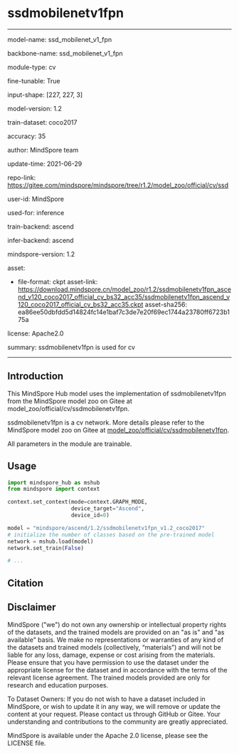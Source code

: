# ssdmobilenetv1fpn

---

model-name: ssd_mobilenet_v1_fpn

backbone-name: ssd_mobilenet_v1_fpn

module-type: cv

fine-tunable: True

input-shape: [227, 227, 3]

model-version: 1.2

train-dataset: coco2017

accuracy: 35

author: MindSpore team

update-time: 2021-06-29

repo-link: <https://gitee.com/mindspore/mindspore/tree/r1.2/model_zoo/official/cv/ssd>

user-id: MindSpore

used-for: inference

train-backend: ascend

infer-backend: ascend

mindspore-version: 1.2

asset:

-
    file-format: ckpt
    asset-link: <https://download.mindspore.cn/model_zoo/r1.2/ssdmobilenetv1fpn_ascend_v120_coco2017_official_cv_bs32_acc35/ssdmobilenetv1fpn_ascend_v120_coco2017_official_cv_bs32_acc35.ckpt>
    asset-sha256: ea86ee50dbfdd5d14824fc14e1baf7c3de7e20f69ec1744a23780ff6723b175a

license: Apache2.0

summary: ssdmobilenetv1fpn is used for cv

---

## Introduction

This MindSpore Hub model uses the implementation of ssdmobilenetv1fpn from the MindSpore model zoo on Gitee at model_zoo/official/cv/ssdmobilenetv1fpn.

ssdmobilenetv1fpn is a cv network. More details please refer to the MindSpore model zoo on Gitee at [model_zoo/official/cv/ssdmobilenetv1fpn](https://gitee.com/mindspore/mindspore/blob/r1.2/model_zoo/official/cv/ssd/README.md).

All parameters in the module are trainable.

## Usage

```python
import mindspore_hub as mshub
from mindspore import context

context.set_context(mode=context.GRAPH_MODE,
                    device_target="Ascend",
                    device_id=0)

model = "mindspore/ascend/1.2/ssdmobilenetv1fpn_v1.2_coco2017"
# initialize the number of classes based on the pre-trained model
network = mshub.load(model)
network.set_train(False)

# ...
```

## Citation

## Disclaimer

MindSpore ("we") do not own any ownership or intellectual property rights of the datasets, and the trained models are provided on an "as is" and "as available" basis. We make no representations or warranties of any kind of the datasets and trained models (collectively, “materials”) and will not be liable for any loss, damage, expense or cost arising from the materials. Please ensure that you have permission to use the dataset under the appropriate license for the dataset and in accordance with the terms of the relevant license agreement. The trained models provided are only for research and education purposes.

To Dataset Owners: If you do not wish to have a dataset included in MindSpore, or wish to update it in any way, we will remove or update the content at your request. Please contact us through GitHub or Gitee. Your understanding and contributions to the community are greatly appreciated.

MindSpore is available under the Apache 2.0 license, please see the LICENSE file.